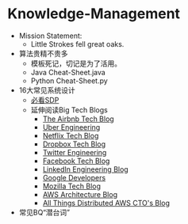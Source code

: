# Knowledge-Management
- Mission Statement: 
  - Little Strokes fell great oaks. 
- 算法贵精不贵多
  - 模板死记，切记是为了活用。
  - Java Cheat-Sheet.java 
  - Python Cheat-Sheet.py 
- 16大常见系统设计
  - [必看SDP](https://github.com/donnemartin/system-design-primer)
  - 延伸阅读Big Tech Blogs
    - [The Airbnb Tech Blog](https://medium.com/airbnb-engineering)
    - [Uber Engineering](https://eng.uber.com/)
    - [Netflix Tech Blog](http://techblog.netflix.com/)
    - [Dropbox Tech Blog](https://tech.dropbox.com/)
    - [Twitter Engineering](https://blog.twitter.com/engineering)
    - [Facebook Tech Blog](https://code.facebook.com/posts/)
    - [LinkedIn Engineering Blog](https://engineering.linkedin.com/blog)
    - [Google Developers](http://googledevelopers.blogspot.co.uk/)
    - [Mozilla Tech Blog](https://hacks.mozilla.org/)
    - [AWS Architecture Blog](https://aws.amazon.com/cn/blogs/architecture/)
    - [All Things Distributed AWS CTO's Blog](https://www.allthingsdistributed.com/)
- 常见BQ“潜台词” 
